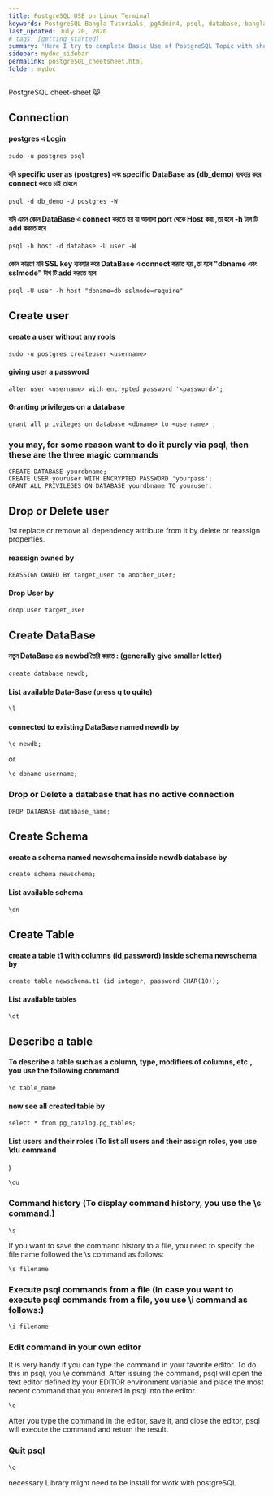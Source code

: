 ```yaml
---
title: PostgreSQL USE on Linux Terminal
keywords: PostgreSQL Bangla Tutorials, pgAdmin4, psql, database, bangla PostgreSQL, Bangla Python, Blog Bangla, Monad wizard
last_updated: July 20, 2020
# tags: [getting_started]
summary: 'Here I try to complete Basic Use of PostgreSQL Topic with short note. '
sidebar: mydoc_sidebar
permalink: postgreSQL_cheetsheet.html
folder: mydoc
---
```


PostgreSQL cheet-sheet 😸

## Connection

#### postgres এ Login

```
sudo -u postgres psql
```

#### যদি specific user as (postgres) এবং specific DataBase as (db_demo) ব্যবহার করে connect করতে চাই তাহলে

```
psql -d db_demo -U postgres -W
```

#### যদি এমন কোন DataBase এ connect করতে হয় যা আলাদা port থেকে Host করা ,তা হলে -h টাগ টি add করতে হবে

```
psql -h host -d database -U user -W

```

#### কোন কারণে যদি SSL key ব্যবহার করে DataBase এ connect করতে হয় ,তা হলে "dbname এবং sslmode" টাগ টি add করতে হবে

```
psql -U user -h host "dbname=db sslmode=require"

```

## Create user

#### create a user without any rools

```
sudo -u postgres createuser <username>
```

#### giving user a password

```
alter user <username> with encrypted password '<password>';
```

#### Granting privileges on a database

```
grant all privileges on database <dbname> to <username> ;
```

### you may, for some reason want to do it purely via psql, then these are the three magic commands

```
CREATE DATABASE yourdbname;
CREATE USER youruser WITH ENCRYPTED PASSWORD 'yourpass';
GRANT ALL PRIVILEGES ON DATABASE yourdbname TO youruser;

```

## Drop or Delete user

1st replace or remove all dependency attribute from it by delete or reassign properties.

#### reassign owned by

```
REASSIGN OWNED BY target_user to another_user;
```

#### Drop User by

```
drop user target_user
```

## Create DataBase

#### নতুন DataBase as newbd তৈরি করতে : (generally give smaller letter)

```
create database newdb;
```

#### List available Data-Base (press q to quite)

```
\l
```

#### connected to existing DataBase named newdb by

```
\c newdb;
```

or

```
\c dbname username;
```

### Drop or Delete a database that has no active connection

```
DROP DATABASE database_name;
```

## Create Schema

#### create a schema named newschema inside newdb database by

```
create schema newschema;
```

#### List available schema

```
\dn
```

## Create Table

#### create a table t1 with columns (id,password) inside schema newschema by

```
create table newschema.t1 (id integer, password CHAR(10));
```

#### List available tables

```
\dt

```

## Describe a table

#### To describe a table such as a column, type, modifiers of columns, etc., you use the following command

```
\d table_name

```

#### now see all created table by

```
select * from pg_catalog.pg_tables;
```

#### List users and their roles (To list all users and their assign roles, you use \du command

)

```
\du
```

### Command history (To display command history, you use the \s command.)

```
\s
```

If you want to save the command history to a file, you need to specify the file name followed the \s command as follows:

```
\s filename
```

### Execute psql commands from a file (In case you want to execute psql commands from a file, you use \i command as follows:)

```
\i filename
```

### Edit command in your own editor

It is very handy if you can type the command in your favorite editor. To do this in psql, you \e command. After issuing the command, psql will open the text editor defined by your EDITOR environment variable and place the most recent command that you entered in psql into the editor.

```
\e
```

After you type the command in the editor, save it, and close the editor, psql will execute the command and return the result.

### Quit psql

```
\q
```

necessary Library might need to be install for wotk with postgreSQL

```

```
